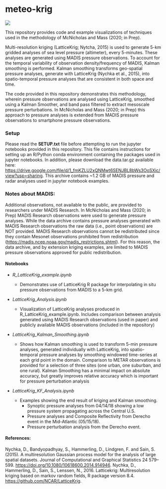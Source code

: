 # meteo-krig

<img src="data/Plots/20180515/altimeter_derecho.gif?raw=true" class="center">

This repository provides code and example visualizations of techniques used in the methodology of McNicholas and Mass (2020; in Prep). 

Multi-resolution kriging (LatticeKrig; Nytcha, 2015) is used to generate 5-km gridded analyses of sea level pressure (altimeter), every 5-minutes. These analyses are generated using MADIS pressure observations. To account for the temporal variability of observation density/frequency of MADIS, Kalman smoothing is performed. Kalman smoothing transforms geo-spatial pressure analyses, generate with LatticeKrig (Nychka et al., 2015), into spatio-temporal pressure analyses that are consistent in both space and time. 

The code provided in this repository demonstrates this methodology, wherein pressure observations are analysed using LatticeKrig, smoothed using a Kalman Smoother, and band pass filtered to extract mesoscale pressure perturbations. In McNicholas and Mass (2020; in Prep) this approach to pressure analyses is extended from MADIS pressure observations to smartphone pressure observations.

### Setup

Please read the **SETUP.txt** file before attempting to run the jupyter notebooks provided in this repository. This file contains
instructions for setting up an R/Python conda environment containing the packages used in jupyter notebooks. In addition, please download the data.tar.gz available here: https://drive.google.com/file/d/1_fmKZLU2xQNMwt6SENJBL8bWs3OoSXic/view?usp=sharing. This archive contains ~1.2 GB of MADIS pressure and radar analyses used in jupyter notebook examples.

### Notes about MADIS:
Additional observations, not available to the public, are provided to researchers under MADIS Research. In McNicholas and Mass (2020; in Prep) MADIS Research observations were used to generate pressure analyses. While the data archive contains pressure analyses generated with MADIS Research observations the raw data (i.e., point observations) are NOT provided. MADIS Research observations cannot be redistributed since they contain Mesonet observations prohibited from redistribution (https://madis.ncep.noaa.gov/madis_restrictions.shtml). For this reason, the data archive, and by extension kriging examples, are limited to MADIS pressure observations approved for public redistribution.

#### Notebooks

- *R_LatticeKrig_example.ipynb*
   - Demonstrates use of LatticeKrig R package for interpolating in situ pressure observations from MADIS to a 5-km grid.

- *LatticeKrig_Analysis.ipynb*
   - Visualization of LatticeKrig analyses produced in R_LatticeKrig_example.ipynb. Includes comparison between analysis generated
   using MADIS Research observations (used in paper) and publicly available MADIS observations (included in the repository)

- *LatticeKrig_Kalman_Smoothing.ipynb*
   - Shows how Kalman smoothing is used to transform 5-min pressure analyses, generated individually with LatticeKrig, into 
   spatio-temporal pressure analyses by smoothing windowed time-series at each grid point in the domain.
   Comparison to METAR observations is provided for a selection of three sites (one urban, one suburban, and one rural).
   Kalman Smoothing has a minimal impact on absolute accuracy, but greatly improves relative accuracy which is important for pressure perturbation analysis

- *LatticeKrig_KF_Analysis.ipynb*
   - Examples showing the end result of kriging and Kalman smoothing. 
      - Synoptic pressure analyses from 04/14/18 showing a low pressure system propagating across the Central U.S.
      - Pressure analyses and Composite Reflectivity from Derecho event in the Mid-Atlantic (05/15/18).
      - Pressure perturbation analysis from the Derecho event.

#### References:
Nychka, D., Bandyopadhyay, S., Hammerling, D., Lindgren, F. and Sain, S. (2015). A multiresolution Gaussian process model for the analysis of large spatial datasets. Journal of Computational and Graphical Statistics 24 579–599. https://doi.org/10.1080/10618600.2014.914946.
Nychka, D., Hammerling, D., Sain, S., Lenssen, N., 2016. Latticekrig: Multiresolution kriging based on markov random fields, R package version 8.4. https://github.com/NCAR/LatticeKrig.
